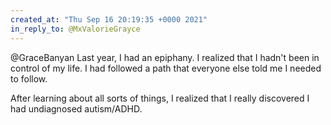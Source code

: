 ```yaml
---
created_at: "Thu Sep 16 20:19:35 +0000 2021"
in_reply_to: @MxValorieGrayce
---
```


@GraceBanyan Last year, I had an epiphany. I realized that I hadn't been in control of my life. I had followed a path that everyone else told me I needed to follow. 

After learning about all sorts of things, I realized that I really discovered I had undiagnosed autism/ADHD.